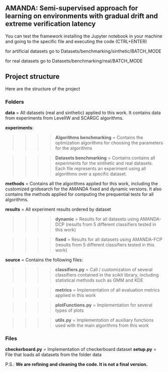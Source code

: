 ## AMANDA: Semi-supervised approach for learning on environments with gradual drift and extreme verification latency

You can test the framework installing the Jupyter notebook in your machine and going to the specific file and executing the code (CTRL+ENTER) 

for artificial datasets go to Datasets/benchmarking/sinthetic/BATCH_MODE

for real datasets go to Datasets/benchmarking/real/BATCH_MODE

## Project structure

Here are the structure of the project

### Folders

**data** = All datasets (real and sinthetic) applied to this work. It contains data from experiments from LevelIW and SCARGC algorithms.

**experiments**: 
>>>> **Algorithms benchmarking** = Contains the optmization algorithms for choosing the parameters for the algorithms

>>>> **Datasets benchmarking** = Contains contains all experiments for the sinthetic and real datasets. Each file represents an experiment using all algorithms over a specific dataset.
                        
**methods** = Contains all the algorithms applied for this work, including the customized gridsearch for the AMANDA fixed and dynamic versions. It also contains the methods applied for computing the prequential tests for all algorithms.

**results** = All experiment results ordered by dataset

>>>> **dynamic** = Results for all datasets using AMANDA-DCP (results from 5 different classifiers tested in this work)

>>>> **fixed** = Results for all datasets using AMANDA-FCP (results from 5 different classifiers tested in this work)

**source** = Contains the following files:
>>>> **classifiers.py** = Call / customization of several classifiers contained in the scikit library, including statistical methods such as GMM and KDE

>>>> **metrics** = Implementation of all evaluation metrics applied in this work

>>>> **plotFunctions.py** = Implementation for several types of plots

>>>> **utils.py** = Implementation of auxiliary functions used with the main algorithms from this work

### Files

**checkerboard.py** = Implementation of checkerboard dataset
**setup.py** = File that loads all datasets from the folder data

P.S.: **We are refining and cleaning the code. It is not a final version.**
